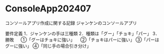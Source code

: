 # ConsoleApp202407
コンソールアプリ作成に関する記録
ジャンケンのコンソールアプリ

要件定義
1．ジャンケンの手は三種類
2．種類は「グー」「チョキ」「パー」
3．勝敗
　 ①「グーはチョキに強い」
 　②「チョキはパーに強い」
   ③「パーはグーに強い」
   ④「同じ手の場合引き分け」

